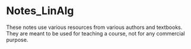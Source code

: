 # Notes_LinAlg

These notes use various resources from various authors and textbooks. They are meant to be used for teaching a course, not for any commercial purpose.
